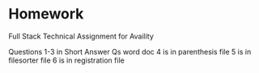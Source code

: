# Homework

Full Stack Technical Assignment for Availity

Questions 1-3 in Short Answer Qs word doc
4 is in parenthesis file
5 is in filesorter file
6 is in registration file
